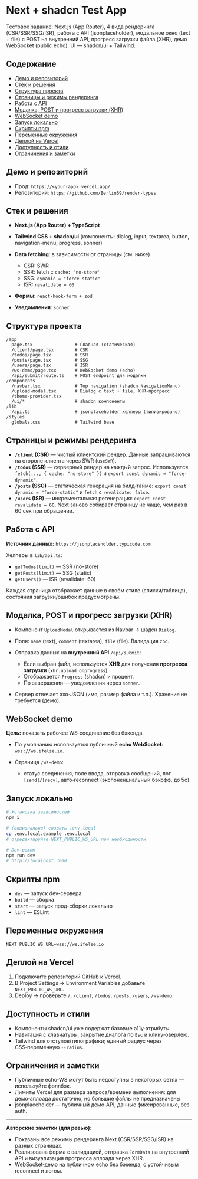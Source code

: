 # Next + shadcn Test App

Тестовое задание: Next.js (App Router), 4 вида рендеринга (CSR/SSR/SSG/ISR), работа с API (jsonplaceholder), модальное
окно (text + file) с POST на внутренний API, прогресс загрузки файла (XHR), демо WebSocket (public echo). UI —
shadcn/ui + Tailwind.

## Содержание

* [Демо и репозиторий](#демо-и-репозиторий)
* [Стек и решения](#стек-и-решения)
* [Структура проекта](#структура-проекта)
* [Страницы и режимы рендеринга](#страницы-и-режимы-рендеринга)
* [Работа с API](#работа-с-api)
* [Модалка, POST и прогресс загрузки (XHR)](#модалка-post-и-прогресс-загрузки-xhr)
* [WebSocket demo](#websocket-demo)
* [Запуск локально](#запуск-локально)
* [Скрипты npm](#скрипты-npm)
* [Переменные окружения](#переменные-окружения)
* [Деплой на Vercel](#деплой-на-vercel)
* [Доступность и стили](#доступность-и-стили)
* [Ограничения и заметки](#ограничения-и-заметки)

## Демо и репозиторий

* Прод: `https://<your-app>.vercel.app/`
* Репозиторий: `https://github.com/Berlin69/render-types`

## Стек и решения

* **Next.js (App Router) + TypeScript**
* **Tailwind CSS + shadcn/ui** (компоненты: dialog, input, textarea, button, navigation-menu, progress, sonner)
* **Data fetching**: в зависимости от страницы (см. ниже)

    * CSR: SWR
    * SSR: fetch с `cache: "no-store"`
    * SSG: `dynamic = "force-static"`
    * ISR: `revalidate = 60`
* **Формы**: `react-hook-form + zod`
* **Уведомления**: `sonner`

## Структура проекта

```
/app
  page.tsx                # Главная (статическая)
  /client/page.tsx        # CSR
  /todos/page.tsx         # SSR
  /posts/page.tsx         # SSG
  /users/page.tsx         # ISR
  /ws-demo/page.tsx       # WebSocket demo (echo)
  /api/submit/route.ts    # POST endpoint для модалки
/components
  /navbar.tsx             # Top navigation (shadcn NavigationMenu)
  /upload-modal.tsx       # Dialog с text + file, XHR-прогресс
  /theme-provider.tsx
  /ui/*                   # shadcn компоненты
/lib
  /api.ts                 # jsonplaceholder хелперы (типизировано)
/styles
  globals.css             # Tailwind base
```

## Страницы и режимы рендеринга

* **`/client` (CSR)** — чистый клиентский рендер. Данные запрашиваются на стороне клиента через SWR (`useSWR`).
* **`/todos` (SSR)** — серверный рендер на каждый запрос. Используется `fetch(..., { cache: "no-store" })` и
  `export const dynamic = "force-dynamic"`.
* **`/posts` (SSG)** — статическая генерация на билд‑тайме: `export const dynamic = "force-static"` и `fetch` с
  `revalidate: false`.
* **`/users` (ISR)** — инкрементальная регенерация: `export const revalidate = 60`, Next заново собирает страницу не
  чаще, чем раз в 60 сек при обращении.

## Работа с API

**Источник данных:** `https://jsonplaceholder.typicode.com`

Хелперы в `lib/api.ts`:

* `getTodos(limit)` — SSR (no-store)
* `getPosts(limit)` — SSG (static)
* `getUsers()` — ISR (revalidate: 60)

Каждая страница отображает данные в своём стиле (списки/таблица), состояния загрузки/ошибок предусмотрены.

## Модалка, POST и прогресс загрузки (XHR)

* Компонент `UploadModal` открывается из Navbar → шадсн `Dialog`.
* Поля: `name` (text), `comment` (textarea), `file` (file). Валидация `zod`.
* Отправка данных на **внутренний API** `/api/submit`:

    * Если выбран файл, используется **XHR** для получения **прогресса загрузки** (`xhr.upload.onprogress`).
    * Отображается `Progress` (shadcn) и процент.
    * По завершении — уведомления через `sonner`.
* Сервер отвечает эхо‑JSON (имя, размер файла и т.п.). Хранение не требуется (демо).

## WebSocket demo

**Цель:** показать рабочее WS‑соединение без бэкенда.

* По умолчанию используется публичный **echo WebSocket**: `wss://ws.ifelse.io`.
* Страница `/ws-demo`:

    * статус соединения, поле ввода, отправка сообщений, лог `[send]/[recv]`, авто‑reconnect (экспоненциальный бэкофф,
      до 5с).

## Запуск локально

```bash
# Установка зависимостей
npm i

# (опционально) создать .env.local
cp .env.local.example .env.local
# отредактируйте NEXT_PUBLIC_WS_URL при необходимости

# Dev-режим
npm run dev
# http://localhost:3000
```

## Скрипты npm

* `dev` — запуск dev-сервера
* `build` — сборка
* `start` — запуск прод-сборки локально
* `lint` — ESLint

## Переменные окружения

```
NEXT_PUBLIC_WS_URL=wss://ws.ifelse.io
```

## Деплой на Vercel

1. Подключите репозиторий GitHub к Vercel.
2. В Project Settings → Environment Variables добавьте `NEXT_PUBLIC_WS_URL`.
3. Deploy → проверьте `/`, `/client`, `/todos`, `/posts`, `/users`, `/ws-demo`.

## Доступность и стили

* Компоненты shadcn/ui уже содержат базовые a11y‑атрибуты.
* Навигация с клавиатуры, закрытие диалога по `Esc` и клику‑оверлею.
* Tailwind для отступов/типографики; единый радиус через CSS‑переменную `--radius`.

## Ограничения и заметки

* Публичные echo‑WS могут быть недоступны в некоторых сетях — используйте фоллбэк.
* Лимиты Vercel для размера запроса/времени выполнения: для демо‑аплоада достаточно, но большие файлы не предназначены.
* jsonplaceholder — публичный демо‑API, данные фиксированные, без auth.

---

**Авторские заметки (для ревью):**

* Показаны все режимы рендеринга Next (CSR/SSR/SSG/ISR) на разных страницах.
* Реализована форма с валидацией, отправка `FormData` на внутренний API и визуализация прогресса аплоада через XHR.
* WebSocket‑демо на публичном echo без бэкенда, с устойчивым reconnect и логом.
